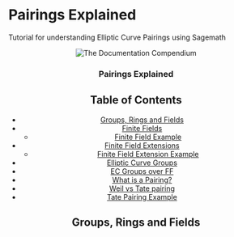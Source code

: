 # Pairings Explained
Tutorial for understanding Elliptic Curve Pairings using Sagemath

<p align="center">
 <img src="https://i.imgur.com/rSyq3MW.png" alt="The Documentation Compendium"></a>
</p>

<h3 align="center">Pairings Explained</h3>

<div align="center">

## Table of Contents

- [Groups, Rings and Fields](#groups_rings_and_fields)
- [Finite Fields](#finite_fields)
    - [Finite Field Example](#finite_field_example)
- [Finite Field Extensions](#finite_field_extensions)
    - [Finite Field Extension Example](#finite_field_extension_example)
- [Elliptic Curve Groups](#elliptic_curve_groups)
- [EC Groups over FF](#ec_groups_over_ff)
- [What is a Pairing?](#what_is_a_pairing)
- [Weil vs Tate pairing](#weil_vs_tate_pairing)
- [Tate Pairing Example](#weil_vs_tate_pairing)


## Groups, Rings and Fields <a name = "groups_rings_and_fields"></a>
